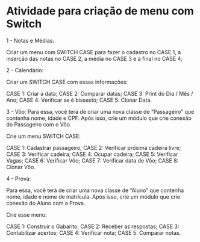 # Atividade para criação de menu com Switch

1 - Notas e Médias:

Criar um menu com SWITCH CASE para fazer o cadastro no CASE 1, a inserção das notas no CASE 2, a média no CASE 3 e a final no CASE 4;

2 - Calendário:

Criar um SWITCH CASE com essas informações:

CASE 1: Criar a data;
CASE 2: Comparar datas;
CASE 3: Print do Dia / Mês / Ano;
CASE 4: Verificar se é bissexto;
CASE 5: Clonar Data.

3 - Vôo:
Para essa, você terá de criar uma nova classe de “Passageiro” que contenha nome, idade e CPF. Após isso, crie um módulo que crie conexão do Passageiro com o Vôo.

Crie um menu SWITCH CASE: 

CASE 1: Cadastrar passageiro;
CASE 2: Verificar próxima cadeira livre;
CASE 3: Verificar cadeira;
CASE 4: Ocupar cadeira;
CASE 5: Verificar Vagas;
CASE 6: Verificar Vôo;
CASE 7: Verificar data de Vôo;
CASE 8: Clonar Vôo.

4 - Prova:

Para essa, você terá de criar uma nova classe de “Aluno” que contenha nome, idade e nome de matrícula. Após isso, crie um módulo que crie conexão do Aluno com a Prova.

Crie esse menu:

CASE 1: Construir o Gabarito;
CASE 2: Receber as respostas;
CASE 3: Contabilizar acertos;
CASE 4: Verificar nota;
CASE 5: Comparar notas.
